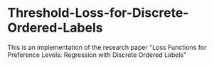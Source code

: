 # Threshold-Loss-for-Discrete-Ordered-Labels
This is an implementation of the research paper "Loss Functions for Preference Levels: Regression with Discrete Ordered Labels"
